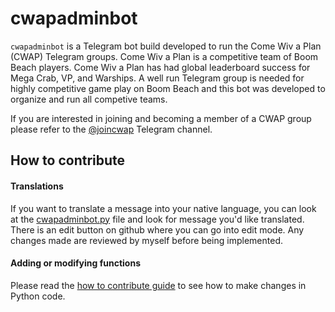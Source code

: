 cwapadminbot
============

`cwapadminbot` is a Telegram bot build developed to run the Come Wiv a Plan (CWAP) Telegram groups. Come Wiv a Plan is a
competitive team of Boom Beach players. Come Wiv a Plan has had global leaderboard success for Mega Crab, VP, and 
Warships. A well run Telegram group is needed for highly competitive game play on Boom Beach and this bot was developed 
to organize and run all competive teams.

If you are interested in joining and becoming a member of a CWAP group please refer to the 
[@joincwap](https://t.me/joincwap) Telegram channel.

## How to contribute

#### Translations

If you want to translate a message into your native language, you can look at the [cwapadminbot.py](https://github.com/scipio314/cwapadminbot/blob/master/src/cwapadminbot/cwapadminbot.py) file and look for message you'd like translated. There is an edit button on github where you can go into edit mode. Any changes made are reviewed by myself before being implemented.

#### Adding or modifying functions

Please read the [how to contribute guide](contributing.md) to see how to make changes in Python code.